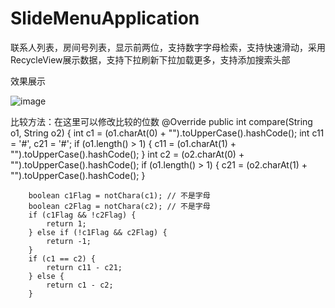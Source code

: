 # SlideMenuApplication
联系人列表，房间号列表，显示前两位，支持数字字母检索，支持快速滑动，采用RecycleView展示数据，支持下拉刷新下拉加载更多，支持添加搜索头部

效果展示

![image](https://raw.githubusercontent.com/huokailihappy/pic/master/pic1.png)


比较方法：在这里可以修改比较的位数
@Override
    public int compare(String o1, String o2) {
        int c1 = (o1.charAt(0) + "").toUpperCase().hashCode();
        int c11 = '#', c21 = '#';
        if (o1.length() > 1) {
            c11 = (o1.charAt(1) + "").toUpperCase().hashCode();
        }
        int c2 = (o2.charAt(0) + "").toUpperCase().hashCode();
        if (o1.length() > 1) {
            c21 = (o2.charAt(1) + "").toUpperCase().hashCode();
        }

        boolean c1Flag = notChara(c1); // 不是字母
        boolean c2Flag = notChara(c2); // 不是字母
        if (c1Flag && !c2Flag) {
            return 1;
        } else if (!c1Flag && c2Flag) {
            return -1;
        }
        if (c1 == c2) {
            return c11 - c21;
        } else {
            return c1 - c2;
        }
